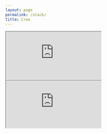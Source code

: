 ```yaml
---
layout: page
permalink: /stack/
title: Стек
---
```


<div class="tableau-container">
  <div class="tableau-desktop-view">
    <iframe
      src="https://public.tableau.com/views/BI_15968874028130/sheet0?:embed=y&:showVizHome=no&:toolbar=yes&:display_count=no"
      title="Аналитический дашборд"
      allowfullscreen>
    </iframe>
  </div>
  
  <div class="tableau-mobile-view">
    <iframe
      src="https://public.tableau.com/views/BI_15968874028130/sheet0?:embed=y&:showVizHome=no&:toolbar=no&:device=mobile&:layout=phone"
      title="Аналитический дашборд"
      allowfullscreen>
    </iframe>
  </div>
</div>